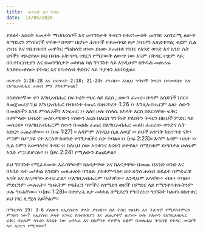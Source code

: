 ```yaml
---
title:  ፍጥረት እና ትዳር
date:  14/05/2020
---
```


ያለፉት አስርት አመታት ማህበረሰቦች እና መንግስታት ትዳርን የተረጎሙበት መንገድ አስገራሚ ለውጥ ለማድረጉ ምስክሮች ናቸው። በጣም በርካታ ሕዝቦች የተመሳሳይ ጾታ ጋብቻን አጽድቀዋል; ቀደም ሲል የነበሩ እና የቤተሰብን መዋቅር ማዕከላዊ ሆነው ይዘው ይጠብቁ የነበሩ የአንድ ወንድ እና አንድ ሴት ህጎችን ቀይረዋል። ይህ በብዙ አቅጣጫ ተደርጎ የማያውቅ ለውጥ ነው እናም በትዳር ተቋም ላይ; በቤተክርስቲያን እና በመንግስታት መካካል ባለ ግንኙነት ላይ እንዲሁም በቅዱስ መጽሐፍ እንደተጠቀሰው የትዳር እና የቤተሰብ ቅድስና ላይ ጥያቄን አስነስቷል።

`ዘፍጥረት 1:26-28 እና ዘፍጥረት 2:18; 21-24ን ያንብቡ። እነዚህ ጥቅሶች ትዳርን በተመለከተ ስለ የእግዚአብሔር ሐሳብ ምን ያስተምሩናል?`

በስድስተኛው ቀን እግዚአብሔር በፍጥረት ጫፍ ላይ ደረሰ ; ሰውን ፈጠረ። በጣም አስደሳች ነበር። ለመጀመሪያ ጊዜ እግዚአብሔር በብዙነት ተጠራ በዘፍጥረት 1:26 ‹‹ እግዚአብሔርም አለ፦ ሰውን በመልካችን እንደ ምሳሌአችን እንፍጠር ›› አለ። ሁሉ የስላሴ አካላት እርስ በእርሳቸው ፍቅር በተሞላው ህብረት መለኮታዊውን የሰውን እርስ በእርስ ግንኙነት ያለበትን ትዳርን በዚህች ምድር ላይ መሰረቱ። ‹‹እግዚአብሔርም ሰውን በመልኩ ፈጠረ በእግዚአብሔር መልክ ፈጠረው ወንድና ሴት አድርጎ ፈጠራቸው። ›› (ዘፍ 1:27) ። አዳምም እንዲህ ሲል አወጀ ‹‹ ይህች አጥንት ከአጥንቴ ናት፥ ሥጋም ከሥጋዬ ናት እርስዋ ከወንድ ተገኝታለችና ሴት ትባል። ›› (ዘፍ 2:23)። እናም አዳም ‹‹ሴት ›› ሲል ስምን አወጣላት። ትዳር ‹‹ ስለዚህ ሰው አባቱንና እናቱን ይተዋል፥ በሚስቱም ይጣበቃል ሁለቱም አንድ ሥጋ ይሆናሉ። ›› (ዘፍ 2:24) የሚለውን ይጠይቃል።

ይህ ግንኙነት የሚፈጸመው እራሳቸውም ከአባታቸው እና ከእናታቸው በመጡ በአንድ ወንድ እና በአንድ ሴት መካካል እንደሆነ መጽሐፍት በግልጽ ያስቀምጣሉ። ይህ ጽንሰ ሐሳብ ወደፊት በምድራዊ አባት እና እናታቸው ይብራራል። ‹‹እግዚአብሔርም ባረካቸው፥ እንዲህም አላቸው፦ ብዙ፥ ተባዙ፥ ምድርንም ሙሉአት፥ ግዙአትም የባሕርን ዓሦችና የሰማይን ወፎች በምድር ላይ የሚንቀሳቀሱትንም ሁሉ ግዙአቸው። ››(ዘፍ 1:28)። በተቃራኒ ጾታ መካካል በሚደረግ የግብረስጋ ግንኙነት ካልሆነ በስተቀር ይህ ነገር ሊሟላ አይችልም።

`በማቴዎስ 19: 3-6 ያለውን የኢየሱስን ቃላት ያንብቡ። ስለ ትዳር ንጽህና እና ተፈጥሮ የሚያስተምረን ምንድን ነው? በኢየሱስ ቃላት አንጻር ለሰብአዊያን እና ሐጢያተኛ ለሆነው ሁሉ ያለውን የእግዚአብሔር ፍቅር በፍጹም ሳንረሳ እንዴት ነው ጠንካራ እና በእምነት የተሞላ አቋም በመጽሐፍ ቅዱሳዊ የትዳር መርሆች ላይ ሊኖረን የሚገባው?`